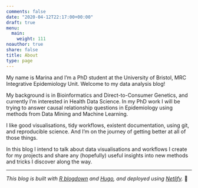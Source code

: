 ```yaml
---
comments: false
date: "2020-04-12T22:17:00+00:00"
draft: true
menu:
  main:
    weight: 111
noauthor: true
share: false
title: About
type: page
---
```


My name is Marina and I’m a PhD student at the University of Bristol, MRC Integrative Epidemiology Unit. Welcome to my data analysis blog! 

My background is in Bioinformatics and Direct-to-Consumer Genetics, and currently I’m interested in Health Data Science. In my PhD work I will be trying to answer causal relationship questions in Epidemiology using methods from Data Mining and Machine Learning.

I like good visualisations, tidy workflows, existent documentation, using git, and reproducible science. And I’m on the journey of getting better at all of those things.

In this blog I intend to talk about data visualisations and workflows I create for my projects and share any (hopefully) useful insights into new methods and tricks I discover along the way. 


---
_This blog is built with [R blogdown][1] and [Hugo][2], and deployed using [Netlify][3]._ :tada:



[1]: https://github.com/rstudio/blogdown
[2]: https://gohugo.io/
[3]: https://www.netlify.com/
